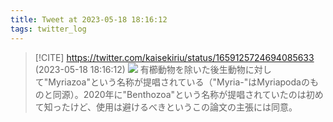 ```yaml
---
title: Tweet at 2023-05-18 18:16:12
tags: twitter_log
---
```


> [!CITE] https://twitter.com/kaisekiriu/status/1659125724694085633 (2023-05-18 18:16:12)
> ![](https://twitter.com/kaisekiriu/status/1659125724694085633)
> 有櫛動物を除いた後生動物に対して"Myriazoa"という名称が提唱されている（"Myria-"はMyriapodaのものと同源）。2020年に"Benthozoa"という名称が提唱されていたのは初めて知ったけど、使用は避けるべきというこの論文の主張には同意。
